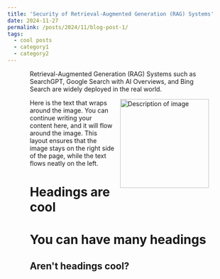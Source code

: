 ```yaml
---
title: 'Security of Retrieval-Augmented Generation (RAG) Systems'
date: 2024-11-27
permalink: /posts/2024/11/blog-post-1/
tags:
  - cool posts
  - category1
  - category2
---
```


<div style="width: 80%; margin: auto;">

Retrieval-Augmented Generation (RAG) Systems such as SearchGPT, Google Search with AI Overviews, and Bing Search are widely deployed in the real world. 

<p style="float: right; margin: 0 0 10px 10px;">
    <img src="/images/500x300.png" alt="Description of image" width="200">
</p>

Here is the text that wraps around the image. You can continue writing your content here, and it will flow around the image. This layout ensures that the image stays on the right side of the page, while the text flows neatly on the left.

Headings are cool
======

You can have many headings
======

Aren't headings cool?
------

</div>
